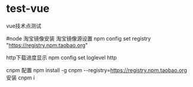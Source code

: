 # test-vue
vue技术点测试

#node 淘宝镜像安装
淘宝镜像源设置
npm config set registry "https://registry.npm.taobao.org"

http下载进度显示
npm config set loglevel http

cnpm 配置
npm install -g cnpm --registry=https://registry.npm.taobao.org
安装 cnpm i 
